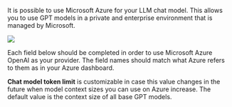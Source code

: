 It is possible to use Microsoft Azure for your LLM chat model. This allows you to use GPT models in a private and enterprise environment that is managed by Microsoft.



![](files/Bx1UZMUBRCmACoBYnczu.png)

Each field below should be completed in order to use Microsoft Azure OpenAI as your provider. The field names should match what Azure refers to them as in your Azure dashboard.

**Chat model token limit** is customizable in case this value changes in the future when model context sizes you can use on Azure increase. The default value is the context size of all base GPT models.

